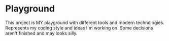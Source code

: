 # Playground

This project is MY playground with different tools and modern technologies.
Represents my coding style and ideas I'm working on.
Some decisions aren't finished and may looks silly.
